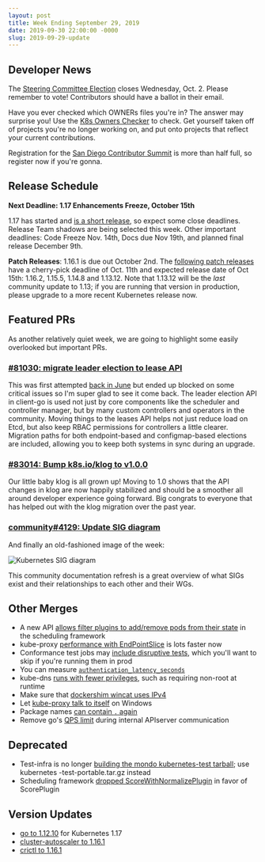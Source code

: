 ```yaml
---
layout: post
title: Week Ending September 29, 2019
date: 2019-09-30 22:00:00 -0000
slug: 2019-09-29-update
---
```


## Developer News

The [Steering Committee Election](https://github.com/kubernetes/community/tree/master/events/elections/2019) closes Wednesday, Oct. 2.  Please remember to vote!  Contributors should have a ballot in their email.

Have you ever checked which OWNERs files you're in?  The answer may surprise you!  Use the [K8s Owners Checker](https://go.k8s.io/owners/YOURNAME) to check.  Get yourself taken off of projects you're no longer working on, and put onto projects that reflect your current contributions.

Registration for the [San Diego Contributor Summit](https://events.linuxfoundation.org/events/kubernetes-contributor-summit-north-america-2019/) is more than half full, so register now if you're gonna.

## Release Schedule

**Next Deadline: 1.17 Enhancements Freeze, October 15th**

1.17 has started and [is a short release](https://github.com/kubernetes/sig-release/tree/master/releases/release-1.17), so expect some close deadlines.  Release Team shadows are being selected this week.  Other important deadlines: Code Freeze Nov. 14th, Docs due Nov 19th, and planned final release December 9th.

**Patch Releases**: 1.16.1 is due out October 2nd.  The [following patch releases](https://git.k8s.io/sig-release/releases/patch-releases.md) have a cherry-pick deadline of Oct. 11th and expected release date of Oct 15th:  1.16.2, 1.15.5, 1.14.8 and 1.13.12.  Note that 1.13.12 will be the *last* community update to 1.13; if you are running that version in production, please upgrade to a more recent Kubernetes release now.

## Featured PRs

As another relatively quiet week, we are going to highlight some easily overlooked but important PRs.

### [#81030: migrate leader election to lease API](https://github.com/kubernetes/kubernetes/pull/81030)

This was first attempted [back in June](https://github.com/kubernetes/kubernetes/pull/80508) but ended up blocked on some critical issues so I'm super glad to see it come back. The leader election API in client-go is used not just by core components like the scheduler and controller manager, but by many custom controllers and operators in the community. Moving things to the leases API helps not just reduce load on Etcd, but also keep RBAC permissions for controllers a little clearer. Migration paths for both endpoint-based and configmap-based elections are included, allowing you to keep both systems in sync during an upgrade.

### [#83014: Bump k8s.io/klog to v1.0.0](https://github.com/kubernetes/kubernetes/pull/83014)

Our little baby klog is all grown up! Moving to 1.0 shows that the API changes in klog are now happily stabilized and should be a smoother all around developer experience going forward. Big congrats to everyone that has helped out with the klog migration over the past year.

### [community#4129: Update SIG diagram](https://github.com/kubernetes/community/pull/4129)

And finally an old-fashioned image of the week:

![Kubernetes SIG diagram](https://raw.githubusercontent.com/kubernetes/community/46b4da958094b4158ab5188acecea3630419b9bc/SIG-diagram.png)

This community documentation refresh is a great overview of what SIGs exist and their relationships to each other and their WGs.


## Other Merges

* A new API [allows filter plugins to add/remove pods from their state](https://github.com/kubernetes/kubernetes/pull/82912) in the scheduling framework
* kube-proxy [performance with EndPointSlice](https://github.com/kubernetes/kubernetes/pull/83035) is lots faster now
* Conformance test jobs may [include disruptive tests](https://github.com/kubernetes/kubernetes/pull/82664), which you'll want to skip if you're running them in prod
* You can measure [`authentication_latency_seconds`](https://github.com/kubernetes/kubernetes/pull/82409)
* kube-dns [runs with fewer privileges](https://github.com/kubernetes/kubernetes/pull/82347), such as requiring non-root at runtime
* Make sure that [dockershim wincat uses IPv4](https://github.com/kubernetes/kubernetes/pull/83036)
* Let [kube-proxy talk to itself](https://github.com/kubernetes/kubernetes/pull/83027) on Windows
* Package names [can contain `.` again](https://github.com/kubernetes/kubernetes/pull/82410)
* Remove go's [QPS limit](https://github.com/kubernetes/kubernetes/pull/80465) during internal APIserver communication

## Deprecated

* Test-infra is no longer [building the mondo kubernetes-test tarball](https://github.com/kubernetes/kubernetes/pull/83093); use kubernetes -test-portable.tar.gz instead
* Scheduling framework [dropped ScoreWithNormalizePlugin](https://github.com/kubernetes/kubernetes/pull/83052) in favor of ScorePlugin

## Version Updates

* [go to 1.12.10](https://github.com/kubernetes/kubernetes/pull/83139) for Kubernetes 1.17
* [cluster-autoscaler to 1.16.1](https://github.com/kubernetes/kubernetes/pull/83052)
* [crictl to 1.16.1](https://github.com/kubernetes/kubernetes/pull/82856)
